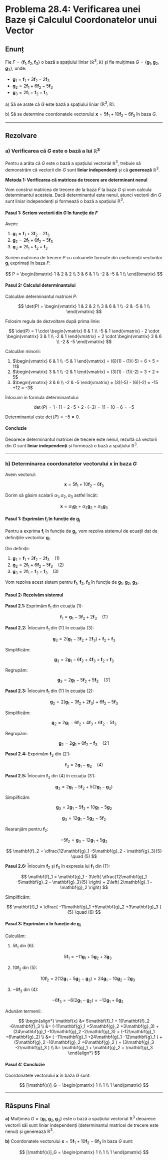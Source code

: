 # Problema 28.4: Verificarea unei Baze și Calculul Coordonatelor unui Vector

## Enunț

Fie $F = \{ \mathbf{f}_1, \mathbf{f}_2, \mathbf{f}_3 \}$ o bază a spațiului liniar $(\mathbb{R}^3, \mathbb{R})$ și fie mulțimea $G = \{ \mathbf{g}_1, \mathbf{g}_2, \mathbf{g}_3 \}$, unde:

- $\mathbf{g}_1 = \mathbf{f}_1 + 3\mathbf{f}_2 - 2\mathbf{f}_3$
- $\mathbf{g}_2 = 2\mathbf{f}_1 + 6\mathbf{f}_2 - 5\mathbf{f}_3$
- $\mathbf{g}_3 = 2\mathbf{f}_1 + \mathbf{f}_2 + \mathbf{f}_3$

a) Să se arate că $G$ este bază a spațiului liniar $(\mathbb{R}^3, \mathbb{R})$.

b) Să se determine coordonatele vectorului $\mathbf{x} = 5\mathbf{f}_1 + 10\mathbf{f}_2 -6\mathbf{f}_3$ în baza $G$.

---

## Rezolvare

### a) Verificarea că $G$ este o bază a lui $\mathbb{R}^3$

Pentru a arăta că $G$ este o bază a spațiului vectorial $\mathbb{R}^3$, trebuie să demonstrăm că vectorii din $G$ sunt **liniar independenți** și că **generează** $\mathbb{R}^3$.

**Metoda 1: Verificarea că matricea de trecere are determinant nenul**

Vom construi matricea de trecere de la baza $F$ la baza $G$ și vom calcula determinantul acesteia. Dacă determinantul este nenul, atunci vectorii din $G$ sunt liniar independenți și formează o bază a spațiului $\mathbb{R}^3$.

#### Pasul 1: Scriem vectorii din $G$ în funcție de $F$

Avem:

1. $\mathbf{g}_1 = \mathbf{f}_1 + 3\mathbf{f}_2 - 2\mathbf{f}_3$
2. $\mathbf{g}_2 = 2\mathbf{f}_1 + 6\mathbf{f}_2 - 5\mathbf{f}_3$
3. $\mathbf{g}_3 = 2\mathbf{f}_1 + \mathbf{f}_2 + \mathbf{f}_3$

Scriem matricea de trecere $P$ cu coloanele formate din coeficienții vectorilor $\mathbf{g}_i$ exprimați în baza $F$:

$$
P = \begin{bmatrix}
1 & 2 & 2 \\
3 & 6 & 1 \\
-2 & -5 & 1 \\
\end{bmatrix}
$$

#### Pasul 2: Calculul determinantului

Calculăm determinantul matricei $P$:

$$
\det(P) = \begin{vmatrix}
1 & 2 & 2 \\
3 & 6 & 1 \\
-2 & -5 & 1 \\
\end{vmatrix}
$$

Folosim regula de dezvoltare după prima linie:

$$
\det(P) = 1 \cdot \begin{vmatrix} 6 & 1 \\ -5 & 1 \end{vmatrix} - 2 \cdot \begin{vmatrix} 3 & 1 \\ -2 & 1 \end{vmatrix} + 2 \cdot \begin{vmatrix} 3 & 6 \\ -2 & -5 \end{vmatrix}
$$

Calculăm minorii:

1. $\begin{vmatrix} 6 & 1 \\ -5 & 1 \end{vmatrix} = (6)(1) - (1)(-5) = 6 + 5 = 11$
2. $\begin{vmatrix} 3 & 1 \\ -2 & 1 \end{vmatrix} = (3)(1) - (1)(-2) = 3 + 2 = 5$
3. $\begin{vmatrix} 3 & 6 \\ -2 & -5 \end{vmatrix} = (3)(-5) - (6)(-2) = -15 +12 = -3$

Înlocuim în formula determinantului:

$$
\det(P) = 1 \cdot 11 - 2 \cdot 5 + 2 \cdot (-3) = 11 - 10 - 6 = -5
$$

Determinantul este $\det(P) = -5 \ne 0$.

#### Concluzie

Deoarece determinantul matricei de trecere este nenul, rezultă că vectorii din $G$ sunt **liniar independenți** și formează o bază a spațiului $\mathbb{R}^3$.

---

### b) Determinarea coordonatelor vectorului $\mathbf{x}$ în baza $G$

Avem vectorul:

$$
\mathbf{x} = 5\mathbf{f}_1 + 10\mathbf{f}_2 -6\mathbf{f}_3
$$

Dorim să găsim scalarii $\alpha_1, \alpha_2, \alpha_3$ astfel încât:

$$
\mathbf{x} = \alpha_1 \mathbf{g}_1 + \alpha_2 \mathbf{g}_2 + \alpha_3 \mathbf{g}_3
$$

#### Pasul 1: Exprimăm $\mathbf{f}_i$ în funcție de $\mathbf{g}_j$

Pentru a exprima $\mathbf{f}_i$ în funcție de $\mathbf{g}_j$, vom rezolva sistemul de ecuații dat de definițiile vectorilor $\mathbf{g}_i$.

Din definiții:

1. $\mathbf{g}_1 = \mathbf{f}_1 + 3\mathbf{f}_2 - 2\mathbf{f}_3 \quad (1)$
2. $\mathbf{g}_2 = 2\mathbf{f}_1 + 6\mathbf{f}_2 - 5\mathbf{f}_3 \quad (2)$
3. $\mathbf{g}_3 = 2\mathbf{f}_1 + \mathbf{f}_2 + \mathbf{f}_3 \quad (3)$

Vom rezolva acest sistem pentru $\mathbf{f}_1$, $\mathbf{f}_2$, $\mathbf{f}_3$ în funcție de $\mathbf{g}_1$, $\mathbf{g}_2$, $\mathbf{g}_3$.

#### Pasul 2: Rezolvăm sistemul

**Pasul 2.1:** Exprimăm $\mathbf{f}_1$ din ecuația $(1)$:

$$
\mathbf{f}_1 = \mathbf{g}_1 - 3\mathbf{f}_2 + 2\mathbf{f}_3 \quad (1')
$$

**Pasul 2.2:** Înlocuim $\mathbf{f}_1$ din $(1')$ în ecuația $(3)$:

$$
\mathbf{g}_3 = 2(\mathbf{g}_1 - 3\mathbf{f}_2 + 2\mathbf{f}_3) + \mathbf{f}_2 + \mathbf{f}_3
$$

Simplificăm:

$$
\mathbf{g}_3 = 2\mathbf{g}_1 -6\mathbf{f}_2 +4\mathbf{f}_3 + \mathbf{f}_2 + \mathbf{f}_3
$$

Regrupăm:

$$
\mathbf{g}_3 = 2\mathbf{g}_1 -5\mathbf{f}_2 +5\mathbf{f}_3 \quad (3')
$$

**Pasul 2.3:** Înlocuim $\mathbf{f}_1$ din $(1')$ în ecuația $(2)$:

$$
\mathbf{g}_2 = 2(\mathbf{g}_1 - 3\mathbf{f}_2 + 2\mathbf{f}_3) + 6\mathbf{f}_2 - 5\mathbf{f}_3
$$

Simplificăm:

$$
\mathbf{g}_2 = 2\mathbf{g}_1 -6\mathbf{f}_2 +4\mathbf{f}_3 +6\mathbf{f}_2 -5\mathbf{f}_3
$$

Regrupăm:

$$
\mathbf{g}_2 = 2\mathbf{g}_1 +0\mathbf{f}_2 -\mathbf{f}_3 \quad (2')
$$

**Pasul 2.4:** Exprimăm $\mathbf{f}_3$ din $(2')$:

$$
\mathbf{f}_3 = 2\mathbf{g}_1 - \mathbf{g}_2 \quad (4)
$$

**Pasul 2.5:** Înlocuim $\mathbf{f}_3$ din $(4)$ în ecuația $(3')$:

$$
\mathbf{g}_3 = 2\mathbf{g}_1 -5\mathbf{f}_2 +5(2\mathbf{g}_1 - \mathbf{g}_2)
$$

Simplificăm:

$$
\mathbf{g}_3 = 2\mathbf{g}_1 -5\mathbf{f}_2 +10\mathbf{g}_1 -5\mathbf{g}_2
$$

$$
\mathbf{g}_3 = 12\mathbf{g}_1 -5\mathbf{g}_2 -5\mathbf{f}_2
$$

Rearanjăm pentru $\mathbf{f}_2$:

$$
-5\mathbf{f}_2 = \mathbf{g}_3 -12\mathbf{g}_1 +5\mathbf{g}_2
$$

$$
\mathbf{f}_2 = \dfrac{12\mathbf{g}_1 -5\mathbf{g}_2 - \mathbf{g}_3}{5} \quad (5)
$$

**Pasul 2.6:** Înlocuim $\mathbf{f}_2$ și $\mathbf{f}_3$ în expresia lui $\mathbf{f}_1$ din $(1')$:

$$
\mathbf{f}_1 = \mathbf{g}_1 - 3\left( \dfrac{12\mathbf{g}_1 -5\mathbf{g}_2 - \mathbf{g}_3}{5} \right) + 2\left( 2\mathbf{g}_1 - \mathbf{g}_2 \right)
$$

Simplificăm:

$$
\mathbf{f}_1 = \dfrac{ -11\mathbf{g}_1 +5\mathbf{g}_2 +3\mathbf{g}_3 }{5} \quad (6)
$$

#### Pasul 3: Exprimăm $\mathbf{x}$ în funcție de $\mathbf{g}_i$

Calculăm:

1. $5\mathbf{f}_1$ din $(6)$:

   $$
   5\mathbf{f}_1 = -11\mathbf{g}_1 +5\mathbf{g}_2 +3\mathbf{g}_3
   $$

2. $10\mathbf{f}_2$ din $(5)$:

   $$
   10\mathbf{f}_2 = 2(12\mathbf{g}_1 -5\mathbf{g}_2 - \mathbf{g}_3) = 24\mathbf{g}_1 -10\mathbf{g}_2 -2\mathbf{g}_3
   $$

3. $-6\mathbf{f}_3$ din $(4)$:

   $$
   -6\mathbf{f}_3 = -6(2\mathbf{g}_1 - \mathbf{g}_2) = -12\mathbf{g}_1 +6\mathbf{g}_2
   $$

Adunăm termenii:

$$
\begin{align*}
\mathbf{x} &= 5\mathbf{f}_1 + 10\mathbf{f}_2 -6\mathbf{f}_3 \\
&= (-11\mathbf{g}_1 +5\mathbf{g}_2 +3\mathbf{g}_3) + (24\mathbf{g}_1 -10\mathbf{g}_2 -2\mathbf{g}_3) + (-12\mathbf{g}_1 +6\mathbf{g}_2) \\
&= ( -11\mathbf{g}_1 +24\mathbf{g}_1 -12\mathbf{g}_1 ) + (5\mathbf{g}_2 -10\mathbf{g}_2 +6\mathbf{g}_2 ) + (3\mathbf{g}_3 -2\mathbf{g}_3 ) \\
&= \mathbf{g}_1 + \mathbf{g}_2 + \mathbf{g}_3
\end{align*}
$$

#### Pasul 4: Concluzie

Coordonatele vectorului $\mathbf{x}$ în baza $G$ sunt:

$$
[\mathbf{x}]_G = \begin{pmatrix} 1 \\ 1 \\ 1 \end{pmatrix}
$$

---

## Răspuns Final

**a)** Mulțimea $G = \{ \mathbf{g}_1, \mathbf{g}_2, \mathbf{g}_3 \}$ este o bază a spațiului vectorial $\mathbb{R}^3$ deoarece vectorii săi sunt liniar independenți (determinantul matricei de trecere este nenul) și generează $\mathbb{R}^3$.

**b)** Coordonatele vectorului $\mathbf{x} = 5\mathbf{f}_1 + 10\mathbf{f}_2 -6\mathbf{f}_3$ în baza $G$ sunt:

$$
[\mathbf{x}]_G = \begin{pmatrix} 1 \\ 1 \\ 1 \end{pmatrix}
$$
